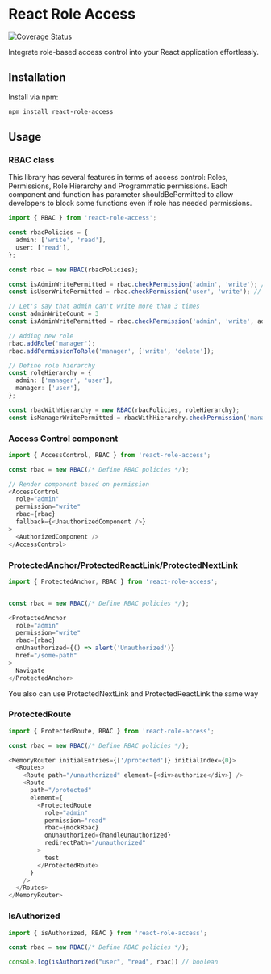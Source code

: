 # React Role Access

[![Coverage Status](https://img.shields.io/badge/Coverage-100%25-brightgreen.svg)](https://your-coverage-report-url)


Integrate role-based access control into your React application effortlessly.

## Installation

Install via npm:

```bash
npm install react-role-access
```

## Usage 

### RBAC class

This library has several features in terms of access control: Roles, Permissions, Role Hierarchy and Programmatic permissions. 
Each component and function has parameter shouldBePermitted to allow developers to block some functions even if role has needed permissions. 

```ts
import { RBAC } from 'react-role-access';

const rbacPolicies = {
  admin: ['write', 'read'],
  user: ['read'],
};

const rbac = new RBAC(rbacPolicies);

const isAdminWritePermitted = rbac.checkPermission('admin', 'write'); // true
const isUserWritePermitted = rbac.checkPermission('user', 'write'); // false

// Let's say that admin can't write more than 3 times
const adminWriteCount = 3
const isAdminWritePermitted = rbac.checkPermission('admin', 'write', adminWriteCount < 4) // false

// Adding new role
rbac.addRole('manager');
rbac.addPermissionToRole('manager', ['write', 'delete']);

// Define role hierarchy
const roleHierarchy = {
  admin: ['manager', 'user'],
  manager: ['user'],
};

const rbacWithHierarchy = new RBAC(rbacPolicies, roleHierarchy);
const isManagerWritePermitted = rbacWithHierarchy.checkPermission('manager', 'write'); // false
```

### Access Control component 

```ts
import { AccessControl, RBAC } from 'react-role-access';

const rbac = new RBAC(/* Define RBAC policies */);

// Render component based on permission
<AccessControl
  role="admin"
  permission="write"
  rbac={rbac}
  fallback={<UnauthorizedComponent />}
>
  <AuthorizedComponent />
</AccessControl>
```

### ProtectedAnchor/ProtectedReactLink/ProtectedNextLink

```ts
import { ProtectedAnchor, RBAC } from 'react-role-access';


const rbac = new RBAC(/* Define RBAC policies */);

<ProtectedAnchor
  role="admin"
  permission="write"
  rbac={rbac}
  onUnauthorized={() => alert('Unauthorized')}
  href="/some-path"
>
  Navigate
</ProtectedAnchor>
```

You also can use ProtectedNextLink and ProtectedReactLink the same way

### ProtectedRoute

```ts
import { ProtectedRoute, RBAC } from 'react-role-access';

const rbac = new RBAC(/* Define RBAC policies */);

<MemoryRouter initialEntries={['/protected']} initialIndex={0}>
  <Routes>
    <Route path="/unauthorized" element={<div>authorize</div>} />
    <Route
      path="/protected"
      element={
        <ProtectedRoute
          role="admin"
          permission="read"
          rbac={mockRbac}
          onUnauthorized={handleUnauthorized}
          redirectPath="/unauthorized"
        >
          test
        </ProtectedRoute>
      }
    />
  </Routes>
</MemoryRouter>

```


### IsAuthorized

```ts
import { isAuthorized, RBAC } from 'react-role-access';

const rbac = new RBAC(/* Define RBAC policies */);

console.log(isAuthorized("user", "read", rbac)) // boolean
```